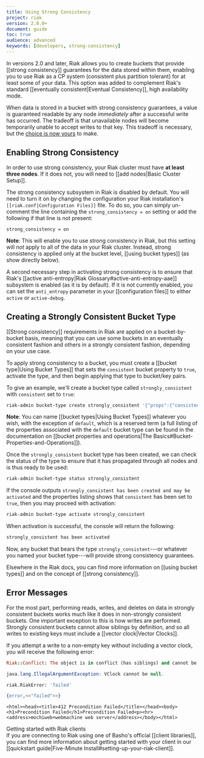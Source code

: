 ```yaml
---
title: Using Strong Consistency
project: riak
version: 2.0.0+
document: guide
toc: true
audience: advanced
keywords: [developers, strong-consistency]
---
```


In versions 2.0 and later, Riak allows you to create buckets that provide [[strong consistency]] guarantees for the data stored within them, enabling you to use Riak as a CP system (consistent plus partition tolerant) for at least some of your data. This option was added to complement Riak's standard [[eventually consistent|Eventual Consistency]], high availability mode.

When data is stored in a bucket with strong consistency guarantees, a value is guaranteed readable by any node *immediately* after a successful write has occurred. The tradeoff is that unavailable nodes will become temporarily unable to accept writes to that key. This tradeoff is necessary, but the [choice is now yours](http://en.wikipedia.org/wiki/CAP_theorem) to make.

## Enabling Strong Consistency

In order to use strong consistency, your Riak cluster must have **at least three nodes**. If it does not, you will need to [[add nodes|Basic Cluster Setup]].

The strong consistency subsystem in Riak is disabled by default. You will need to turn it on by changing the configuration your Riak installation's `[[riak.conf|Configuration Files]]` file. To do so, you can simply un-comment the line containing the `strong_consistency = on` setting or add the following if that line is not present:

```riakconf
strong_consistency = on
```

**Note**: This will enable you to use strong consistency in Riak, but this setting will _not_ apply to all of the data in your Riak cluster. Instead, strong consistency is applied only at the bucket level, [[using bucket types]] \(as show directly below).

A second necessary step in activating strong consistency is to ensure that Riak's [[active anti-entropy|Riak Glossary#active-anti-entropy-aae]] subsystem is enabled (as it is by default). If it is not currently enabled, you can set the `anti_entropy` parameter in your [[configuration files]] to either `active` or `active-debug`.

## Creating a Strongly Consistent Bucket Type

[[Strong consistency]] requirements in Riak are applied on a bucket-by-bucket basis, meaning that you can use some buckets in an eventually consistent fashion and others in a strongly consistent fashion, depending on your use case.

To apply strong consistency to a bucket, you must create a [[bucket type|Using Bucket Types]] that sets the `consistent` bucket property to `true`, activate the type, and then begin applying that type to bucket/key pairs.

To give an example, we'll create a bucket type called `strongly_consistent` with `consistent` set to `true`:

```bash
riak-admin bucket-type create strongly_consistent '{"props":{"consistent":true}}'
```

**Note**: You can name [[bucket types|Using Bucket Types]] whatever you wish, with the exception of `default`, which is a reserved term (a full listing of the properties associated with the `default` bucket type can be found in the documentation on [[bucket properties and operations|The Basics#Bucket-Properties-and-Operations]]).

Once the `strongly_consistent` bucket type has been created, we can check the status of the type to ensure that it has propagated through all nodes and is thus ready to be used:


```bash
riak-admin bucket-type status strongly_consistent
```

If the console outputs `strongly_consistent has been created and may be activated` and the properties listing shows that `consistent` has been set to `true`, then you may proceed with activation:

```bash
riak-admin bucket-type activate strongly_consistent
```

When activation is successful, the console will return the following:

```bash
strongly_consistent has been activated
```

Now, any bucket that bears the type `strongly_consistent`---or whatever you named your bucket type---will provide strong consistency guarantees.

Elsewhere in the Riak docs, you can find more information on [[using bucket types]] and on the concept of [[strong consistency]].

## Error Messages

For the most part, performing reads, writes, and deletes on data in strongly consistent buckets works much like it does in non-strongly consistent buckets. One important exception to this is how writes are performed. Strongly consistent buckets cannot allow siblings by definition, and so all writes to existing keys must include a [[vector clock|Vector Clocks]].

If you attempt a write to a non-empty key without including a vector clock, you will receive the following error:

```ruby
Riak::Conflict: The object is in conflict (has siblings) and cannot be treated singly or saved:
```

```java
java.lang.IllegalArgumentException: VClock cannot be null.
```

```python
riak.RiakError: 'failed'
```

```erlang
{error,<<"failed">>}
```

```curl
<html><head><title>412 Precondition Failed</title></head><body><h1>Precondition Failed</h1>Precondition Failed<p><hr><address>mochiweb+webmachine web server</address></body></html>
```

<div class="note">
<div class="title">Getting started with Riak clients</div>
If you are connecting to Riak using one of Basho's official
[[client libraries]], you can find more information about getting
started with your client in our [[quickstart guide|Five-Minute Install#setting-up-your-riak-client]].
</div>

